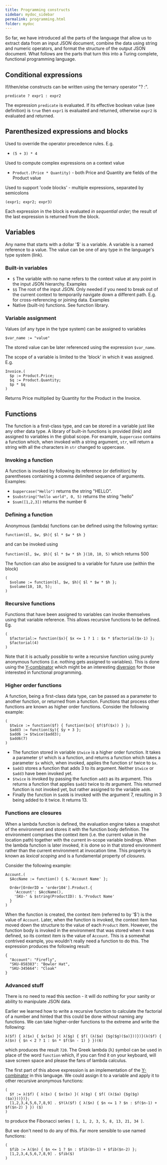 ```yaml
---
title: Programming constructs
sidebar: mydoc_sidebar
permalink: programming.html
folder: mydoc
---
```


So far, we have introduced all the parts of the language that allow us to extract data from an input JSON document, combine the data using string and numeric operators, and format the structure of the output JSON document.  What follows are the parts that turn this into a Turing complete, functional programming language.

## Conditional expressions

If/then/else constructs can be written using the ternary operator "? :".

`predicate ? expr1 : expr2`

The expression `predicate` is evaluated.  If its effective boolean value (see definition) is `true` then `expr1` is evaluated and returned, otherwise `expr2` is evaluated and returned.

## Parenthesized expressions and blocks

Used to override the operator precedence rules.  E.g.

- `(5 + 3) * 4`

Used to compute complex expressions on a context value

- `Product.(Price * Quantity)` - both Price and Quantity are fields of the Product value

Used to support 'code blocks' - multiple expressions, separated by semicolons

`(expr1; expr2; expr3)`

Each expression in the block is evaluated _in sequential order_; the result of the last expression is returned from the block.

## Variables

Any name that starts with a dollar '$' is a variable.  A variable is a named reference to a value.  The value can be one of any type in the language's type system (link).

### Built-in variables

- `$` The variable with no name refers to the context value at any point in the input JSON hierarchy. Examples
- `$$` The root of the input JSON.  Only needed if you need to break out of the current context to temporarily navigate down a different path.  E.g. for cross-referencing or joining data. Examples
- Native (built-in) functions.  See function library.

### Variable assignment

Values (of any type in the type system) can be assigned to variables

`$var_name := "value"`

The stored value can be later referenced using the expression `$var_name`.

The scope of a variable is limited to the 'block' in which it was assigned.  E.g.

```
Invoice.(
  $p := Product.Price;
  $q := Product.Quantity;
  $p * $q
)
```

Returns Price multiplied by Quantity for the Product in the Invoice.

## Functions

The function is a first-class type, and can be stored in a variable just like any other data type.  A library of built-in functions is provided (link) and assigned to variables in the global scope.  For example, `$uppercase` contains a function which, when invoked with a string argument, `str`, will return a string with all the characters in `str` changed to uppercase.

### Invoking a function

A function is invoked by following its reference (or definition) by parentheses containing a comma delimited sequence of arguments. Examples:

- `$uppercase("Hello")` returns the string "HELLO".
- `$substring("hello world", 0, 5)` returns the string "hello"
- `$sum([1,2,3])` returns the number 6

### Defining a function

Anonymous (lambda) functions can be defined using the following syntax:

`function($l, $w, $h){ $l * $w * $h }`

and can be invoked using

`function($l, $w, $h){ $l * $w * $h }(10, 10, 5)` which returns 500

The function can also be assigned to a variable for future use (within the block)

```
(
  $volume := function($l, $w, $h){ $l * $w * $h };
  $volume(10, 10, 5);
)
```

### Recursive functions

Functions that have been assigned to variables can invoke themselves using that variable reference.  This allows recursive functions to be defined.  Eg.

```
(
  $factorial:= function($x){ $x <= 1 ? 1 : $x * $factorial($x-1) };
  $factorial(4)
)
```

Note that it is actually possible to write a recursive function using purely anonymous functions (i.e. nothing gets assigned to variables).  This is done using the [Y-combinator](https://en.wikipedia.org/wiki/Fixed-point_combinator#Fixed_point_combinators_in_lambda_calculus) which might be an interesting [diversion](#advanced-stuff) for those interested in functional programming.


### Higher order functions

A function, being a first-class data type, can be passed as a parameter to another function, or returned from a function.  Functions that process other functions are known as higher order functions.  Consider the following example:

```
(
  $twice := function($f) { function($x){ $f($f($x)) } };
  $add3 := function($y){ $y + 3 };
  $add6 := $twice($add3);
  $add6(7)
)
```
- The function stored in variable `$twice` is a higher order function.  It takes a parameter `$f` which is a function, and returns a function which takes a parameter `$x` which, when invoked, applies the function `$f` twice to `$x`.
- `$add3` stores a function that adds 3 to its argument.  Neither `$twice` or `$add3` have been invoked yet.
- `$twice` is invoked by passing the function `add3` as its argument.  This returns a function that applies `$add3` twice to _its_ argument.  This returned function is not invoked yet, but rather assigned to the variable `add6`.
- Finally the function in `$add6` is invoked with the argument 7, resulting in 3 being added to it twice.  It returns 13.

### Functions are closures

When a lambda function is defined, the evaluation engine takes a snapshot of the environment and stores it with the function body definition.  The environment comprises the context item (i.e. the current value in the location path) together with the current in-scope variable bindings.  When the lambda function is later invoked, it is done so in that stored environment rather than the current environment at invocation time.  This property is known as _lexical scoping_ and is a fundamental property of _closures_.

Consider the following example:

```
Account.(
  $AccName := function() { $.'Account Name' };

  Order[OrderID = 'order104'].Product.{
    'Account': $AccName(),
    'SKU-' & $string(ProductID): $.'Product Name'
  }
)
```

When the function is created, the context item (referred to by '$') is the value of `Account`.  Later, when the function is invoked, the context item has moved down the structure to the value of each `Product` item.  However, the function body is invoked in the environment that was stored when it was defined, so its context item is the value of `Account`.  This is a somewhat contrived example, you wouldn't really need a function to do this.  The expression produces the following result:

```
{
  "Account": "Firefly",
  "SKU-858383": "Bowler Hat",
  "SKU-345664": "Cloak"
}
```

### Advanced stuff

There is no need to read this section - it will do nothing for your sanity or ability to manipulate JSON data.

Earlier we learned how to write a recursive function to calculate the factorial of a number and hinted that this could be done without naming any functions.  We can take higher-order functions to the extreme and write the following:

`λ($f) { λ($x) { $x($x) }( λ($g) { $f( (λ($a) {$g($g)($a)}))})}(λ($f) { λ($n) { $n < 2 ? 1 : $n * $f($n - 1) } })(6)`

which produces the result `720`.  The Greek lambda (λ) symbol can be used in place of the word `function` which, if you can find it on your keyboard, will save screen space and please the fans of lambda calculus.

The first part of this above expression is an implementation of the [Y-combinator](https://en.wikipedia.org/wiki/Fixed-point_combinator#Fixed_point_combinators_in_lambda_calculus) in this language.  We could assign it to a variable and apply it to other recursive anonymous functions:

```
(
  $Y := λ($f) { λ($x) { $x($x) }( λ($g) { $f( (λ($a) {$g($g)($a)}))})};
  [1,2,3,4,5,6,7,8,9] . $Y(λ($f) { λ($n) { $n <= 1 ? $n : $f($n-1) + $f($n-2) } }) ($)
)
```

to produce the Fibonacci series `[ 1, 1, 2, 3, 5, 8, 13, 21, 34 ]`.

But we don't need to do any of this.  Far more sensible to use named functions:

```
(
  $fib := λ($n) { $n <= 1 ? $n : $fib($n-1) + $fib($n-2) };
  [1,2,3,4,5,6,7,8,9] . $fib($)
)
```
